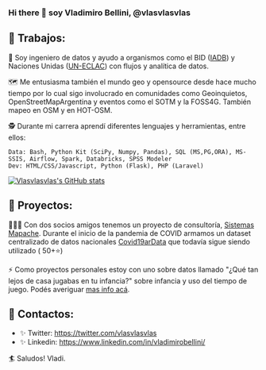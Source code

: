 ### Hi there 👋 soy Vladimiro Bellini, @vlasvlasvlas


## 🖤 Trabajos:

👷 Soy ingeniero de datos y ayudo a organismos como el BID ([IADB](https://www.iadb.org/es/proyectos)) y Naciones Unidas ([UN-ECLAC](https://www.cepal.org/es)) con flujos y analítica de datos.

🗺️ Me entusiasma también el mundo geo y opensource desde hace mucho tiempo por lo cual sigo involucrado en comunidades como Geoinquietos, OpenStreetMapArgentina y eventos como el SOTM y la FOSS4G. También mapeo en OSM y en HOT-OSM.

🕵 Durante mi carrera aprendí diferentes lenguajes y herramientas, entre ellos:

    Data: Bash, Python Kit (SciPy, Numpy, Pandas), SQL (MS,PG,ORA), MS-SSIS, Airflow, Spark, Databricks, SPSS Modeler
    Dev: HTML/CSS/Javascript, Python (Flask), PHP (Laravel)

[![Vlasvlasvlas's GitHub stats](https://github-readme-stats.vercel.app/api?username=vlasvlasvlas)](https://github.com/vlasvlasvlas/github-readme-stats)


## 🖤 Proyectos:

🧑‍🤝‍🧑 Con dos socios amigos tenemos un proyecto de consultoría, [Sistemas Mapache](https://smapache.com.ar/es/). Durante el inicio de la pandemia de COVID armamos un dataset centralizado de datos nacionales [Covid19arData](https://github.com/SistemasMapache/Covid19arData) que todavía sigue siendo utilizado ( 50+⭐)

⚡ Como proyectos personales estoy con uno sobre datos llamado "¿Qué tan lejos de casa jugabas en tu infancia?" sobre infancia y uso del tiempo de juego. Podés averiguar [mas info acá](https://docs.google.com/presentation/d/e/2PACX-1vR6HCGy6Iq3ICA2urQsDEVVJhoXhyJKK_AGJ4VQyVnf6nZVmSX6IEz6Gfo62-QaVIc-g9mGfWCle4iD/pub?start=false&loop=false&delayms=3000). 

## 🖤 Contactos: 
* ✨ Twitter: https://twitter.com/vlasvlasvlas
* ✨ Linkedin: https://www.linkedin.com/in/vladimirobellini/

🏄 Saludos! Vladi.
